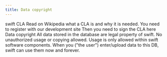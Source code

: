 ```yaml
---
title: Data copyright
---
```



swift CLA
Read on Wikipedia what a CLA is and why it is needed.
You need to register with our development site
Then you need to sign the CLA here
Data copyright
All data stored in the database are legal property of swift.
No unauthorized usage or copying allowed.
Usage is only allowed within swift software components.
When you ("the user") enter/upload data to this DB, swift can use them now and forever.
